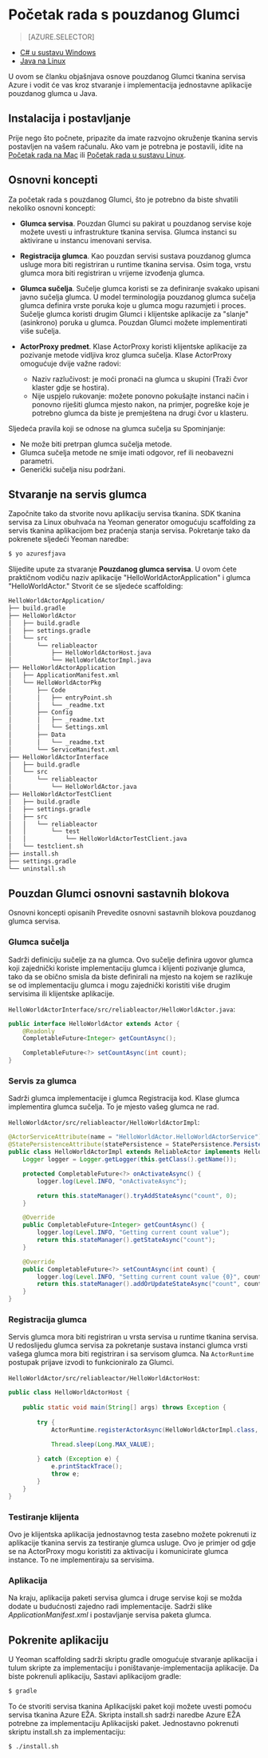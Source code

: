 <properties
   pageTitle="Početak rada sa servisa tkanina pouzdanog Glumci | Microsoft Azure"
   description="Pomoću ovog praktičnog vodiča vodit će vas kroz korake stvaranja, ispravljanje pogrešaka i implementacija jednostavne utemeljen na glumca servisa putem servisa tkanina pouzdanog Glumci."
   services="service-fabric"
   documentationCenter=".net"
   authors="vturecek"
   manager="timlt"
   editor=""/>

<tags
   ms.service="service-fabric"
   ms.devlang="java"
   ms.topic="article"
   ms.tgt_pltfrm="NA"
   ms.workload="NA"
   ms.date="09/25/2016"
   ms.author="vturecek"/>

# <a name="getting-started-with-reliable-actors"></a>Početak rada s pouzdanog Glumci

> [AZURE.SELECTOR]
- [C# u sustavu Windows](service-fabric-reliable-actors-get-started.md)
- [Java na Linux](service-fabric-reliable-actors-get-started-java.md)

U ovom se članku objašnjava osnove pouzdanog Glumci tkanina servisa Azure i vodit će vas kroz stvaranje i implementacija jednostavne aplikacije pouzdanog glumca u Java.

## <a name="installation-and-setup"></a>Instalacija i postavljanje
Prije nego što počnete, pripazite da imate razvojno okruženje tkanina servis postavljen na vašem računalu.
Ako vam je potrebna je postavili, idite na [Početak rada na Mac](service-fabric-get-started-mac.md) ili [Početak rada u sustavu Linux](service-fabric-get-started-linux.md).

## <a name="basic-concepts"></a>Osnovni koncepti
Za početak rada s pouzdanog Glumci, što je potrebno da biste shvatili nekoliko osnovni koncepti:

 * **Glumca servisa**. Pouzdan Glumci su pakirat u pouzdanog servise koje možete uvesti u infrastrukture tkanina servisa. Glumca instanci su aktivirane u instancu imenovani servisa.
 
 * **Registracija glumca**. Kao pouzdan servisi sustava pouzdanog glumca usluge mora biti registriran u runtime tkanina servisa. Osim toga, vrstu glumca mora biti registriran u vrijeme izvođenja glumca.
 
 * **Glumca sučelja**. Sučelje glumca koristi se za definiranje svakako upisani javno sučelja glumca. U model terminologija pouzdanog glumca sučelja glumca definira vrste poruka koje u glumca mogu razumjeti i proces. Sučelje glumca koristi drugim Glumci i klijentske aplikacije za "slanje" (asinkrono) poruka u glumca. Pouzdan Glumci možete implementirati više sučelja.
 
 * **ActorProxy predmet**. Klase ActorProxy koristi klijentske aplikacije za pozivanje metode vidljiva kroz glumca sučelja. Klase ActorProxy omogućuje dvije važne radovi:
    * Naziv razlučivost: je moći pronaći na glumca u skupini (Traži čvor klaster gdje se hostira).
    * Nije uspjelo rukovanje: možete ponovno pokušajte instanci način i ponovno riješiti glumca mjesto nakon, na primjer, pogreške koje je potrebno glumca da biste je premještena na drugi čvor u klasteru.

Sljedeća pravila koji se odnose na glumca sučelja su Spominjanje:

- Ne može biti pretrpan glumca sučelja metode.
- Glumca sučelja metode ne smije imati odgovor, ref ili neobavezni parametri.
- Generički sučelja nisu podržani.

## <a name="create-an-actor-service"></a>Stvaranje na servis glumca
Započnite tako da stvorite novu aplikaciju servisa tkanina. SDK tkanina servisa za Linux obuhvaća na Yeoman generator omogućuju scaffolding za servis tkanina aplikacijom bez praćenja stanja servisa. Pokretanje tako da pokrenete sljedeći Yeoman naredbe:

```bash
$ yo azuresfjava
```

Slijedite upute za stvaranje **Pouzdanog glumca servisa**. U ovom ćete praktičnom vodiču naziv aplikacije "HelloWorldActorApplication" i glumca "HelloWorldActor." Stvorit će se sljedeće scaffolding:

```bash
HelloWorldActorApplication/
├── build.gradle
├── HelloWorldActor
│   ├── build.gradle
│   ├── settings.gradle
│   └── src
│       └── reliableactor
│           ├── HelloWorldActorHost.java
│           └── HelloWorldActorImpl.java
├── HelloWorldActorApplication
│   ├── ApplicationManifest.xml
│   └── HelloWorldActorPkg
│       ├── Code
│       │   ├── entryPoint.sh
│       │   └── _readme.txt
│       ├── Config
│       │   ├── _readme.txt
│       │   └── Settings.xml
│       ├── Data
│       │   └── _readme.txt
│       └── ServiceManifest.xml
├── HelloWorldActorInterface
│   ├── build.gradle
│   └── src
│       └── reliableactor
│           └── HelloWorldActor.java
├── HelloWorldActorTestClient
│   ├── build.gradle
│   ├── settings.gradle
│   ├── src
│   │   └── reliableactor
│   │       └── test
│   │           └── HelloWorldActorTestClient.java
│   └── testclient.sh
├── install.sh
├── settings.gradle
└── uninstall.sh
```

## <a name="reliable-actors-basic-building-blocks"></a>Pouzdan Glumci osnovni sastavnih blokova

Osnovni koncepti opisanih Prevedite osnovni sastavnih blokova pouzdanog glumca servisa.

### <a name="actor-interface"></a>Glumca sučelja

Sadrži definiciju sučelje za na glumca. Ovo sučelje definira ugovor glumca koji zajednički koriste implementaciju glumca i klijenti pozivanje glumca, tako da se obično smisla da biste definirali na mjesto na kojem se razlikuje se od implementaciju glumca i mogu zajednički koristiti više drugim servisima ili klijentske aplikacije.

`HelloWorldActorInterface/src/reliableactor/HelloWorldActor.java`:

```java
public interface HelloWorldActor extends Actor {
    @Readonly   
    CompletableFuture<Integer> getCountAsync();

    CompletableFuture<?> setCountAsync(int count);
}
```

### <a name="actor-service"></a>Servis za glumca 
Sadrži glumca implementacije i glumca Registracija kod. Klase glumca implementira glumca sučelja. To je mjesto vašeg glumca ne rad.

`HelloWorldActor/src/reliableactor/HelloWorldActorImpl`:

```java
@ActorServiceAttribute(name = "HelloWorldActor.HelloWorldActorService")
@StatePersistenceAttribute(statePersistence = StatePersistence.Persisted)
public class HelloWorldActorImpl extends ReliableActor implements HelloWorldActor {
    Logger logger = Logger.getLogger(this.getClass().getName());

    protected CompletableFuture<?> onActivateAsync() {
        logger.log(Level.INFO, "onActivateAsync");

        return this.stateManager().tryAddStateAsync("count", 0);
    }

    @Override
    public CompletableFuture<Integer> getCountAsync() {
        logger.log(Level.INFO, "Getting current count value");
        return this.stateManager().getStateAsync("count");
    }

    @Override
    public CompletableFuture<?> setCountAsync(int count) {
        logger.log(Level.INFO, "Setting current count value {0}", count);
        return this.stateManager().addOrUpdateStateAsync("count", count, (key, value) -> count > value ? count : value);
    }
}
```

### <a name="actor-registration"></a>Registracija glumca

Servis glumca mora biti registriran u vrsta servisa u runtime tkanina servisa. U redoslijedu glumca servisa za pokretanje sustava instanci glumca vrsti vašega glumca mora biti registriran i sa servisom glumca. Na `ActorRuntime` postupak prijave izvodi to funkcioniralo za Glumci.

`HelloWorldActor/src/reliableactor/HelloWorldActorHost`:

```java
public class HelloWorldActorHost {
    
    public static void main(String[] args) throws Exception {
        
        try {
            ActorRuntime.registerActorAsync(HelloWorldActorImpl.class, (context, actorType) -> new ActorServiceImpl(context, actorType, ()-> new HelloWorldActorImpl()), Duration.ofSeconds(10));

            Thread.sleep(Long.MAX_VALUE);
            
        } catch (Exception e) {
            e.printStackTrace();
            throw e;
        }
    }
}
```

### <a name="test-client"></a>Testiranje klijenta

Ovo je klijentska aplikacija jednostavnog testa zasebno možete pokrenuti iz aplikacije tkanina servis za testiranje glumca usluge. Ovo je primjer od gdje se na ActorProxy mogu koristiti za aktivaciju i komunicirate glumca instance. To ne implementiraju sa servisima.

### <a name="the-application"></a>Aplikacija 

Na kraju, aplikacija paketi servisa glumca i druge servise koji se možda dodate u budućnosti zajedno radi implementacije. Sadrži slike *ApplicationManifest.xml* i postavljanje servisa paketa glumca.

## <a name="run-the-application"></a>Pokrenite aplikaciju

U Yeoman scaffolding sadrži skriptu gradle omogućuje stvaranje aplikacija i tulum skripte za implementaciju i poništavanje-implementacija aplikacije. Da biste pokrenuli aplikaciju, Sastavi aplikacijom gradle:

```bash
$ gradle
```

To će stvoriti servisa tkanina Aplikacijski paket koji možete uvesti pomoću servisa tkanina Azure EŽA. Skripta install.sh sadrži naredbe Azure EŽA potrebne za implementaciju Aplikacijski paket. Jednostavno pokrenuti skriptu install.sh za implementaciju:

```bask
$ ./install.sh
```
